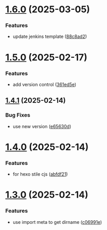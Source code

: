 # [1.6.0](https://github.com/tardis-ksh/hexo-seo-submit/compare/v1.5.0...v1.6.0) (2025-03-05)


### Features

* update jenkins template ([88c8ad2](https://github.com/tardis-ksh/hexo-seo-submit/commit/88c8ad2e391006807e75b97598eb4f38d2cbd9f3))



# [1.5.0](https://github.com/tardis-ksh/hexo-seo-submit/compare/v1.4.1...v1.5.0) (2025-02-17)


### Features

* add version control ([361ed5e](https://github.com/tardis-ksh/hexo-seo-submit/commit/361ed5ec0bcb26e1b7040fa9c36533c7791add44))



## [1.4.1](https://github.com/tardis-ksh/hexo-seo-submit/compare/v1.4.0...v1.4.1) (2025-02-14)


### Bug Fixes

* use new version ([e65630d](https://github.com/tardis-ksh/hexo-seo-submit/commit/e65630d70974f8cc8bb143e9508f16f26b3e3cbb))



# [1.4.0](https://github.com/tardis-ksh/hexo-seo-submit/compare/v1.3.0...v1.4.0) (2025-02-14)


### Features

* for hexo stile cjs ([abfdf21](https://github.com/tardis-ksh/hexo-seo-submit/commit/abfdf216bbafa72b7cb0f9a6d37328e6229ed4a6))



# [1.3.0](https://github.com/tardis-ksh/hexo-seo-submit/compare/v1.2.0...v1.3.0) (2025-02-14)


### Features

* use import meta to get dirname ([c06991e](https://github.com/tardis-ksh/hexo-seo-submit/commit/c06991ed46a7d9300f996af11ccce4b514552b25))



